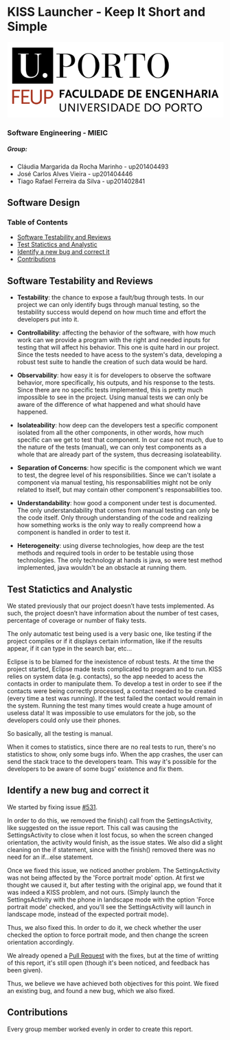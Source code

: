 # KISS Launcher - Keep It Short and Simple

![FEUP's logo](Images/feup.png)

### Software Engineering - MIEIC

##### Group:
* Cláudia Margarida da Rocha Marinho - up201404493
* José Carlos Alves Vieira - up201404446
* Tiago Rafael Ferreira da Silva - up201402841

## Software Design

### Table of Contents
* [Software Testability and Reviews](#Software-Testability-and-Reviews)
* [Test Statictics and Analystic](#test-statictics-and-analystic)
* [Identify a new bug and correct it](#identify-a-new-bug-and-correct-it)
* [Contributions](#contributions)

## Software Testability and Reviews
* **Testability**: the chance to expose a fault/bug through tests. In our project we can only identify bugs through manual testing, so the testability success would depend on how much time and effort the developers put into it.

* **Controllability**: affecting the behavior of the software, with how much work can we provide a program with the right and needed inputs for testing that will affect his behavior. This one is quite hard in our project. Since the tests needed to have acess to the system's data, developing a robust test suite to handle the creation of such data would be hard.

* **Observability**: how easy it is for developers to observe the software behavior, more specifically, his outputs, and his response to the tests. Since there are no specific tests implemented, this is pretty much impossible to see in the project. Using manual tests we can only be aware of the difference of what happened and what should have happened.

* **Isolateability**: how deep can the developers test a specific component isolated from all the other components, in other words, how much specific can we get to test that component. In our case not much, due to the nature of the tests (manual), we can only test components as a whole that are already part of the system, thus decreasing isolateability.

* **Separation of Concerns**: how specific is the component which we want to test, the degree level of his responsibilities. Since we can't isolate a component via manual testing, his responsabilities might not be only related to itself, but may contain other component's responsabilities too.

* **Understandability**: how good a component under test is documented. The only understandability that comes from manual testing can only be the code itself. Only through understanding of the code and realizing how something works is the only way to really compreend how a component is handled in order to test it.

* **Heterogeneity**: using diverse technologies, how deep are the test methods and required tools in order to be testable using those technologies. The only technology at hands is java, so were test method implemented, java wouldn't be an obstacle at running them.

## Test Statictics and Analystic
We stated previously that our project doesn’t have tests implemented. As such, the project doesn’t have information about the number of test cases, percentage of coverage or number of flaky tests.

The only automatic test being used is a very basic one, like testing if the project compiles or if it displays certain information, like if the results appear, if it can type in the search bar, etc...

Eclipse is to be blamed for the inexistence of robust tests. At the time the project started, Eclipse made tests complicated to program and to run. KISS relies on system data (e.g. contacts), so the app needed to acess the contacts in order to manipulate them. To develop a test in order to see if the contacts were being correctly processed, a contact needed to be created (every time a test was running). If the test failed the contact would remain in the system. Running the test many times would create a huge amount of useless data! It was impossible to use emulators for the job, so the developers could only use their phones.

So basically, all the testing is manual.

When it comes to statistics, since there are no real tests to run, there's no statistics to show, only some bugs info. When the app crashes, the user can send the stack trace to the developers team. This way it's possible for the developers to be aware of some bugs' existence and fix them.

## Identify a new bug and correct it
We started by fixing issue [#531](https://github.com/Neamar/KISS/issues/531).

In order to do this, we removed the finish() call from the SettingsActivity, like suggested on the issue report. This call was causing the SettingsActivity to close when it lost focus, so when the screen changed orientation, the activity would finish, as the issue states. We also did a slight cleaning on the if statement, since with the finish() removed there was no need for an if...else statement.

Once we fixed this issue, we noticed another problem. The SettingsActivity was not being affected by the 'Force portrait mode' option. At first we thought we caused it, but after testing with the original app, we found that it was indeed a KISS problem, and not ours. (Simply launch the SettingsActivity with the phone in landscape mode with the option 'Force portrait mode' checked, and you'll see the SettingsActivity will launch in landscape mode, instead of the expected portrait mode).

Thus, we also fixed this. In order to do it, we check whether the user checked the option to force portrait mode, and then change the screen orientation accordingly.

We already opened a [Pull Request](https://github.com/Neamar/KISS/pull/559) with the fixes, but at the time of writting of this report, it's still open (though it's been noticed, and feedback has been given).

Thus, we believe we have achieved both objectives for this point. We fixed an existing bug, and found a new bug, which we also fixed.

## Contributions
Every group member worked evenly in order to create this report.
